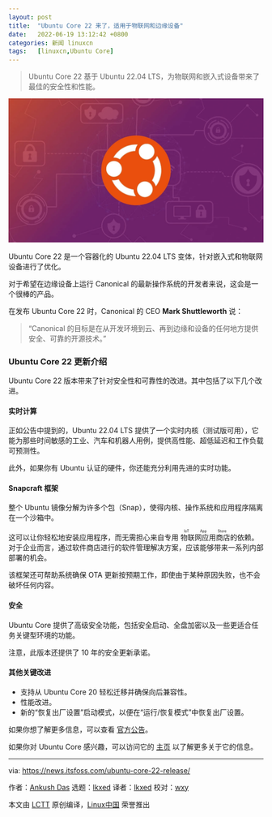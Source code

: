 ```yaml
---
layout: post
title:	"Ubuntu Core 22 来了，适用于物联网和边缘设备"
date:	2022-06-19 13:12:42 +0800 
categories:	新闻 linuxcn 
tags:	[linuxcn,Ubuntu Core]
---
```




> 
> Ubuntu Core 22 基于 Ubuntu 22.04 LTS，为物联网和嵌入式设备带来了最佳的安全性和性能。
> 
> 
> 


![Ubuntu](/Asserts/Images/album/202206/19/131242bpnszf4npnaf48if.jpg)


Ubuntu Core 22 是一个容器化的 Ubuntu 22.04 LTS 变体，针对嵌入式和物联网设备进行了优化。


对于希望在边缘设备上运行 Canonical 的最新操作系统的开发者来说，这会是一个很棒的产品。


在发布 Ubuntu Core 22 时，Canonical 的 CEO **Mark Shuttleworth** 说：



> 
> “Canonical 的目标是在从开发环境到云、再到边缘和设备的任何地方提供安全、可靠的开源技术。”
> 
> 
> 


### Ubuntu Core 22 更新介绍






Ubuntu Core 22 版本带来了针对安全性和可靠性的改进。其中包括了以下几个改进。


#### 实时计算


正如公告中提到的，Ubuntu 22.04 LTS 提供了一个实时内核（测试版可用），它能为那些时间敏感的工业、汽车和机器人用例，提供高性能、超低延迟和工作负载可预测性。


此外，如果你有 Ubuntu 认证的硬件，你还能充分利用先进的实时功能。


#### Snapcraft 框架


整个 Ubuntu 镜像分解为许多个包（Snap），使得内核、操作系统和应用程序隔离在一个沙箱中。


这可以让你轻松地安装应用程序，而无需担心来自专用 <ruby> 物联网应用商店 <rt>  IoT App Store </rt></ruby> 的依赖。对于企业而言，通过软件商店进行的软件管理解决方案，应该能够带来一系列内部部署的机会。


该框架还可帮助系统确保 OTA 更新按预期工作，即使由于某种原因失败，也不会破坏任何内容。


#### 安全


Ubuntu Core 提供了高级安全功能，包括安全启动、全盘加密以及一些更适合任务关键型环境的功能。


注意，此版本还提供了 10 年的安全更新承诺。


#### 其他关键改进


* 支持从 Ubuntu Core 20 轻松迁移并确保向后兼容性。
* 性能改进。
* 新的“恢复出厂设置”启动模式，以便在“运行/恢复模式”中恢复出厂设置。


如果你想了解更多信息，可以查看 [官方公告](https://ubuntu.com/blog/canonical-ubuntu-core-22-is-now-available-optimised-for-iot-and-embedded-devices)。


如果你对 Ubuntu Core 感兴趣，可以访问它的 [主​​页](https://ubuntu.com/core) 以了解更多关于它的信息。




---


via: <https://news.itsfoss.com/ubuntu-core-22-release/>


作者：[Ankush Das](https://news.itsfoss.com/author/ankush/) 选题：[lkxed](https://github.com/lkxed) 译者：[lkxed](https://github.com/lkxed) 校对：[wxy](https://github.com/wxy)


本文由 [LCTT](https://github.com/LCTT/TranslateProject) 原创编译，[Linux中国](https://linux.cn/) 荣誉推出
